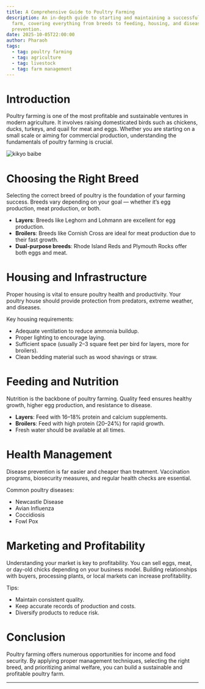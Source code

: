 ```yaml
---
title: A Comprehensive Guide to Poultry Farming
description: An in-depth guide to starting and maintaining a successful poultry
  farm, covering everything from breeds to feeding, housing, and disease
  prevention.
date: 2025-10-05T22:00:00
author: Pharaoh
tags:
  - tag: poultry farming
  - tag: agriculture
  - tag: livestock
  - tag: farm management
---
```

# Introduction

Poultry farming is one of the most profitable and sustainable ventures in modern agriculture. It involves raising domesticated birds such as chickens, ducks, turkeys, and quail for meat and eggs. Whether you are starting on a small scale or aiming for commercial production, understanding the fundamentals of poultry farming is crucial.

![kikyo baibe](/uploads/shoee.jpg "bino sure")

# Choosing the Right Breed

Selecting the correct breed of poultry is the foundation of your farming success. Breeds vary depending on your goal — whether it’s egg production, meat production, or both.

* **Layers**: Breeds like Leghorn and Lohmann are excellent for egg production.
* **Broilers**: Breeds like Cornish Cross are ideal for meat production due to their fast growth.
* **Dual-purpose breeds**: Rhode Island Reds and Plymouth Rocks offer both eggs and meat.

# Housing and Infrastructure

Proper housing is vital to ensure poultry health and productivity. Your poultry house should provide protection from predators, extreme weather, and diseases.

Key housing requirements:

* Adequate ventilation to reduce ammonia buildup.
* Proper lighting to encourage laying.
* Sufficient space (usually 2–3 square feet per bird for layers, more for broilers).
* Clean bedding material such as wood shavings or straw.

# Feeding and Nutrition

Nutrition is the backbone of poultry farming. Quality feed ensures healthy growth, higher egg production, and resistance to disease.

* **Layers**: Feed with 16–18% protein and calcium supplements.
* **Broilers**: Feed with high protein (20–24%) for rapid growth.
* Fresh water should be available at all times.

# Health Management

Disease prevention is far easier and cheaper than treatment. Vaccination programs, biosecurity measures, and regular health checks are essential.

Common poultry diseases:

* Newcastle Disease
* Avian Influenza
* Coccidiosis
* Fowl Pox

# Marketing and Profitability

Understanding your market is key to profitability. You can sell eggs, meat, or day-old chicks depending on your business model. Building relationships with buyers, processing plants, or local markets can increase profitability.

Tips:

* Maintain consistent quality.
* Keep accurate records of production and costs.
* Diversify products to reduce risk.

# Conclusion

Poultry farming offers numerous opportunities for income and food security. By applying proper management techniques, selecting the right breed, and prioritizing animal welfare, you can build a sustainable and profitable poultry farm.

- - -